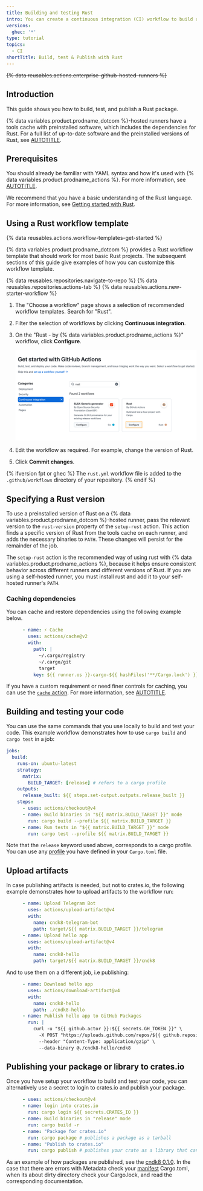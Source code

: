 ```yaml
---
title: Building and testing Rust
intro: You can create a continuous integration (CI) workflow to build and test your Rust project.
versions:
  ghec: '*'
type: tutorial
topics:
  - CI
shortTitle: Build, test & Publish with Rust
---
```


~~{% data reusables.actions.enterprise-github-hosted-runners %}~~

## Introduction

This guide shows you how to build, test, and publish a Rust package.

{% data variables.product.prodname_dotcom %}-hosted runners have a tools cache with preinstalled software, which includes the dependencies for Rust. For a full list of up-to-date software and the preinstalled versions of Rust, see [AUTOTITLE](/actions/using-github-hosted-runners/about-github-hosted-runners#preinstalled-software).

## Prerequisites

You should already be familiar with YAML syntax and how it's used with {% data variables.product.prodname_actions %}. For more information, see [AUTOTITLE](/actions/using-workflows/workflow-syntax-for-github-actions).

We recommend that you have a basic understanding of the Rust language. For more information, see [Getting started with Rust](https://www.rust-lang.org/learn).

## Using a Rust workflow template

{% data reusables.actions.workflow-templates-get-started %}

{% data variables.product.prodname_dotcom %} provides a Rust workflow template that should work for most basic Rust projects. The subsequent sections of this guide give examples of how you can customize this workflow template.

{% data reusables.repositories.navigate-to-repo %}
{% data reusables.repositories.actions-tab %}
{% data reusables.actions.new-starter-workflow %}
1. The "Choose a workflow" page shows a selection of recommended workflow templates. Search for "Rust".
1. Filter the selection of workflows by clicking **Continuous integration**.
1. On the "Rust - by {% data variables.product.prodname_actions %}" workflow, click **Configure**.

   ![Screenshot of the "Choose a workflow" page. The "Configure" button on the "Rust" workflow is highlighted with an orange outline.](/assets/images/help/actions/starter-workflow-rust.png)
1. Edit the workflow as required. For example, change the version of Rust.
1. Click **Commit changes**.

{% ifversion fpt or ghec %}
   The `rust.yml` workflow file is added to the `.github/workflows` directory of your repository.
{% endif %}

## Specifying a Rust version

To use a preinstalled version of Rust on a {% data variables.product.prodname_dotcom %}-hosted runner, pass the relevant version to the `rust-version` property of the `setup-rust` action. This action finds a specific version of Rust from the tools cache on each runner, and adds the necessary binaries to `PATH`. These changes will persist for the remainder of the job.

The `setup-rust` action is the recommended way of using rust with {% data variables.product.prodname_actions %}, because it helps ensure consistent behavior across different runners and different versions of Rust. If you are using a self-hosted runner, you must install rust and add it to your self-hosted runner's `PATH`.

### Caching dependencies

You can cache and restore dependencies using the following example below.

```yaml copy
      - name: ⚡ Cache
        uses: actions/cache@v2
        with:
          path: |
            ~/.cargo/registry
            ~/.cargo/git
            target
          key: ${{ runner.os }}-cargo-${{ hashFiles('**/Cargo.lock') }}
```
If you have a custom requirement or need finer controls for caching, you can use the [`cache` action](https://github.com/marketplace/actions/cache). For more information, see [AUTOTITLE](/actions/using-workflows/caching-dependencies-to-speed-up-workflows).

## Building and testing your code

You can use the same commands that you use locally to build and test your code. This example workflow demonstrates how to use `cargo build` and `cargo test` in a job:


```yaml copy
jobs:
  build:
    runs-on: ubuntu-latest
    strategy:
      matrix:
        BUILD_TARGET: [release] # refers to a cargo profile
    outputs:
      release_built: ${{ steps.set-output.outputs.release_built }}
    steps:
      - uses: actions/checkout@v4
      - name: Build binaries in "${{ matrix.BUILD_TARGET }}" mode
        run: cargo build --profile ${{ matrix.BUILD_TARGET }}
      - name: Run tests in "${{ matrix.BUILD_TARGET }}" mode
        run: cargo test --profile ${{ matrix.BUILD_TARGET }}
```
Note that the `release` keyword used above, corresponds to a cargo profile. You can use any [profile](https://doc.rust-lang.org/cargo/reference/profiles.html) you have defined in your `Cargo.toml` file.

## Upload artifacts

In case publishing artifacts is needed, but not to crates.io, the following example demonstrates how to upload artifacts to the workflow run:
```yaml copy
      - name: Upload Telegram Bot
        uses: actions/upload-artifact@v4
        with:
          name: cndk8-telegram-bot
          path: target/${{ matrix.BUILD_TARGET }}/telegram
      - name: Upload hello app
        uses: actions/upload-artifact@v4
        with:
          name: cndk8-hello
          path: target/${{ matrix.BUILD_TARGET }}/cndk8
```

And to use them on a different job, i.e publishing:


```yaml copy
      - name: Download hello app
        uses: actions/download-artifact@v4
        with:
          name: cndk8-hello
          path: ./cndk8-hello
      - name: Publish hello app to GitHub Packages
        run: |
          curl -u "${{ github.actor }}:${{ secrets.GH_TOKEN }}" \
            -X POST "https://uploads.github.com/repos/${{ github.repository }}/releases/assets?name=cndk8-hello.tar.gz" \
            --header "Content-Type: application/gzip" \
            --data-binary @./cndk8-hello/cndk8
```

## Publishing your package or library to crates.io

Once you have setup your workflow to build and test your code, you can alternatively use a secret to login to crates.io and publish your package.

```yaml copy
      - uses: actions/checkout@v4
      - name: login into crates.io
        run: cargo login ${{ secrets.CRATES_IO }}
      - name: Build binaries in "release" mode
        run: cargo build -r
      - name: "Package for crates.io"
        run: cargo package # publishes a package as a tarball
      - name: "Publish to crates.io"
        run: cargo publish # publishes your crate as a library that can be added as a dependency
```
As an example of how packages are published, see the [cndk8 0.1.0](https://crates.io/crates/cndk8/0.1.0). In the case that there are errors with Metadata check
your [manifest](https://doc.rust-lang.org/cargo/reference/manifest.html) Cargo.toml, when its about dirty directory check your Cargo.lock, and read the corresponding documentation.
